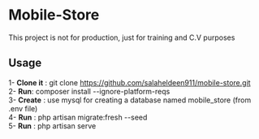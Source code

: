 # Mobile-Store
This project is not for production, just for training and C.V purposes
## Usage
1- **Clone it** : git clone https://github.com/salaheldeen911/mobile-store.git <br>
2- **Run**: composer install --ignore-platform-reqs <br>
3- **Create** : use mysql for creating a database named mobile_store (from .env file) <br>
4- **Run** : php artisan migrate:fresh --seed <br>
5- **Run** : php artisan serve <br>

